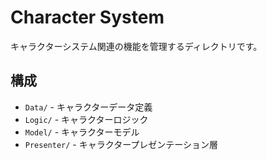 # Character System

キャラクターシステム関連の機能を管理するディレクトリです。

## 構成

- `Data/` - キャラクターデータ定義
- `Logic/` - キャラクターロジック
- `Model/` - キャラクターモデル
- `Presenter/` - キャラクタープレゼンテーション層 